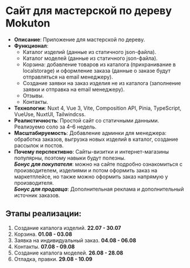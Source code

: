 # Сайт для мастерской по дереву Mokuton

- **Описание**: Приложение для мастерской по дереву.
- **Функционал**:
    - Каталог изделий (данные из статичного json-файла).
    - Каталог моделей (данные из статичного json-файла).
    - Корзина: добавление товаров из каталога (прихранивание в localstorage) и оформление заказа (данные о заказе будут отправляться на email менеджеру).
    - Создание заявки на заказ изделия не из каталога (заполнение заявки и отправка на email менеджеру).
    - Отзывы.
    - Контакты.
- **Технологии**: Nuxt 4, Vue 3, Vite, Composition API,  Pinia, TypeScript, VueUse, NuxtUI, Tailwindcss.
- **Реалистичность**: Простой сайт со статичными данными. Реализуемо соло за 4–6 недель.
- **Масштабируемость**: Добавление админки для менеджера: обработка заказов, выгрузка новых изделий в каталог, создание рассылок и постов.
- **Почему перспективно**: Сайты-визитки и интернет-магазины популярны, поэтому навыки будут полезны.  
  **_Бонус для покупателя_**: можно на сайте подробно ознакомиться с производителем, изделиями и потом оформить заказ на маркетплейсе, но также можно оформить заказ напрямую у производителя.  
  **_Бонус для продавца_**: Дополнительная реклама и дополнительный источник заказов.

## Этапы реализации:
1. Создание каталога изделий. **22.07 - 30.07**
2. Корзина. **01.08 - 03.08**
3. Заявка на индивидуальный заказ. **04.08 - 06.08**
4. Контакты. **07.08 - 09.08**
5. Создание каталога моделей. **26.08 - 28.08**
6. Отладка, правки. **29.08 - 10.09**
